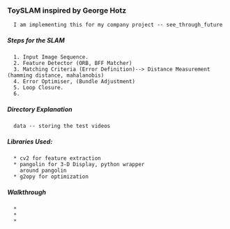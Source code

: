 ### ToySLAM inspired by George Hotz
      I am implementing this for my company project -- see_through_future

##### Steps for the SLAM
      1. Input Image Sequence.
      2. Feature Detector (ORB, BFF Matcher)
      3. Matching Criteria (Error Definition)--> Distance Measurement (hamming distance, mahalanobis)
      4. Error Optimiser, (Bundle Adjustment)
      5. Loop Closure.
      6.


##### Directory Explanation
      data -- storing the test videos


##### Libraries Used:
      * cv2 for feature extraction
      * pangolin for 3-D Display, python wrapper
        around pangolin
      * g2opy for optimization
      
##### Walkthrough
      *
      *
      *
